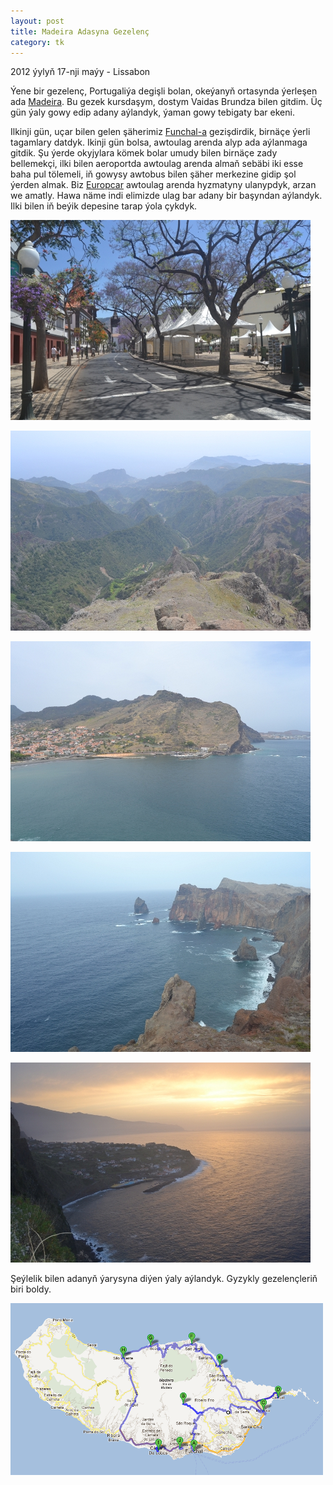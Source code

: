 ```yaml
---
layout: post
title: Madeira Adasyna Gezelenç
category: tk
---
```


<p class="meta">2012 ýylyň 17-nji maýy - Lissabon</p>

Ýene bir gezelenç, Portugaliýa degişli bolan, okeýanyň ortasynda ýerleşen ada
[Madeira](http://en.wikipedia.org/wiki/Madeira). Bu gezek kursdaşym, dostym
Vaidas Brundza bilen gitdim. Üç gün ýaly gowy edip adany aýlandyk, ýaman gowy
tebigaty bar ekeni.

Ilkinji gün, uçar bilen gelen şäherimiz
[Funchal-a](http://en.wikipedia.org/wiki/Funchal) gezişdirdik, birnäçe ýerli
tagamlary datdyk. Ikinji gün bolsa, awtoulag arenda alyp ada aýlanmaga gitdik.
Şu ýerde okyjylara kömek bolar umudy bilen birnäçe zady bellemekçi, ilki bilen
aeroportda awtoulag arenda almaň sebäbi iki esse baha pul tölemeli, iň gowysy
awtobus bilen şäher merkezine gidip şol ýerden almak. Biz
[Europcar](http://www.europcar.com/) awtoulag arenda hyzmatyny ulanypdyk, arzan
we amatly. Hawa näme indi elimizde ulag bar adany bir başyndan aýlandyk. Ilki
bilen iň beýik depesine tarap ýola çykdyk.

![madeira1](/files/madeira/01.JPG)

![madeira2](/files/madeira/02.JPG)

![madeira3](/files/madeira/03.JPG)

![madeira4](/files/madeira/04.JPG)

![madeira5](/files/madeira/05.JPG)

Şeýlelik bilen adanyň ýarysyna diýen ýaly aýlandyk. Gyzykly gezelençleriň biri
boldy.

![madeira ugur](/files/madeira/route.png)
